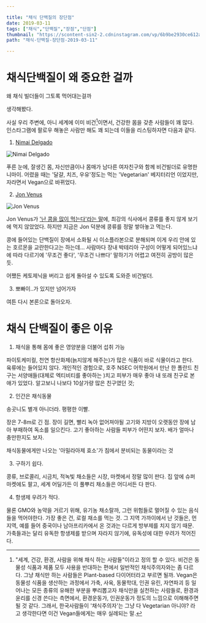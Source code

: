 ```yaml
---

title: "채식 단백질의 장단점"
date: 2019-03-11
tags: ["채식","단백질","장점","단점"]
thumbnail: "https://scontent-sin2-2.cdninstagram.com/vp/6b9be2930ce612a963885d14b7431e89/5D0F03C0/t51.2885-15/e35/47581801_323181528283940_4634403341321352258_n.jpg?_nc_ht=scontent-sin2-2.cdninstagram.com&_nc_cat=108"
path: "채식-단백질-장단점-2019-03-11"

---
```


# 채식단백질이 왜 중요한 걸까

왜 채식 빌더들이 그토록 먹어대는걸까

생각해봤다.

사실 우리 주변에, 아니 세계에 이미 비건[^비건]이면서,
건강한 몸을 갖춘 사람들이 꽤 많다.
인스타그램에 팔로우 해놓은 사람만 해도 꽤 되는데 이들을 리스팅하자면 다음과 같다.

1. [Nimai Delgado](https://www.instagram.com/nimai_delgado/)

![Nimai Delgado](https://qph.fs.quoracdn.net/main-qimg-a8b51c698cca3257c86206f9bd10abdf)

푸른 눈에, 잘생긴 몸, 자신만큼이나 몸매가 남다른 여자친구와 함께 비건빌더로 유명한 니마이.
어렸을 때는 '달걀, 치즈, 우유'정도는 먹는 'Vegetarian' 베지터리언 이었지만, 자라면서 Vegan으로 바뀌었다.

2. [Jon Venus](https://www.instagram.com/jonvenus/)

![Jon Venus](https://hips.hearstapps.com/hmg-prod.s3.amazonaws.com/images/701/vegan-bodybuilder-eats-1512481075.jpg)

Jon Venus가 <a href="https://www.youtube.com/watch?v=fuc7IDQk760">'난 콩을 많이 먹는다'라는 말</a>에, 최강의 식사에서 콩류를 좋지 않게 보기에 먹지 않았었다.
하지만 지금은 Jon 덕분에 콩류를 정말 쌓아놓고 먹는다.

콩에 들어있는 단백질이 장에서 소화될 시 이소플라본으로 분해되며 이게 우리 안에 있는 호르몬을 교란한다고는 하는데...
사람마다 장내 박테리아 구성이 어떻게 되어있느냐에 따라 다르기에 '무조건 좋다', '무조건 나쁘다' 말하기가 어렵고 여전히 공방이 많은 듯.

어쨌든 케토제닉을 버리고 쉽게 돌아설 수 있도록 도와준 비건빌더.

3. 뽀빠이..가 있지만 넘어가자


여튼 다시 본론으로 돌아오자.

# 채식 단백질이 좋은 이유

1. 채식을 통해 몸에 좋은 영양분을 더불어 섭취 가능

파이토케미컬, 천연 항산화제(늙지않게 해주는)가 많은 식품이 바로 식물이라고 한다. 육류에는 들어있지 않다.
개인적인 경험으로, 호주 NSEC 어학원에서 만난 한 폴란드 친구는 서양애들(대체로 엑티비티를 좋아하는 )치고 피부가 매우 좋아 내 또래 친구로 본 애가 있었다. 알고보니 나보다 10살가량 많은 친구였던 것;

2. 인간은 채식동물

송곳니도 별개 아니더라.
평평한 이빨.

장은 7-8m로 긴 점. 장이 길면, 빨리 녹아 없어져야될 고기와 지방이 오랫동안 장에 남아 부패하여 독소를 일으킨다. 고기 좋아하는 사람들 피부가 어떤지 보자. 배가 얼마나 충만한지도 보자.

채식동물에게만 나오는 '아밀라아제 효소'가 침에서 분비되는 동물이라는 것

3. 구하기 쉽다.

콩류, 브로콜리, 시금치, 적녹빛 채소들은 시장, 마켓에서 정말 많이 판다.
집 앞에 슈퍼마켓에도 팔고, 세계 어딜가든 이 풀뿌리 채소들은 어디서든 다 판다.

4. 항생제 우려가 적다.

물론 GMO와 농약을 거르기 위해, 유기농 채소랄까, 그런 위험들로 멀어질 수 있는 음식들을 먹어야한다.
가장 좋은 건, 로컬 채소를 먹는 것. 그 지역 가까이에서 난 것들은, 먼 지역, 예를 들어 중국이나 남아프리카에서 온 것과는 다르게 방부제를 치지 않기 때문.
가축들과는 달리 유독한 항생제를 받으며 자라지 않기에, 유독성에 대한 우려가 적어진다.



[^비건]: "세계, 건강, 환경, 사람을 위해 채식 하는 사람들"이라고 정의 할 수 있다. 비건은 동물성 식품과 제품 모두 사용을 반대하는 편에서 일반적인 채식주의자와는 좀 다르다. 그냥 채식만 하는 사람들은 Plant-based 다이어터라고 부르면 될까. Vegan은 동물성 식품을 생산하는 과정에서 가축, 사육, 동물학대, 인권 유린, 자연파괴 등 일어나는 모든 종류의 유해한 부분을 뿌리뽑고자 채식만을 실천하는 사람들로, 환경과 윤리를 신경 쓴다는 측면에서, 환경운동가, 인권운동가 정도의 느낌으로 이해해주면 될 것 같다. 그래서, 한국사람들이 '채식주의자'는 그냥 다 Vegetarian 아니야? 라고 생각한다면 이건 Vegan들에게는 매우 실례되는 말.

 